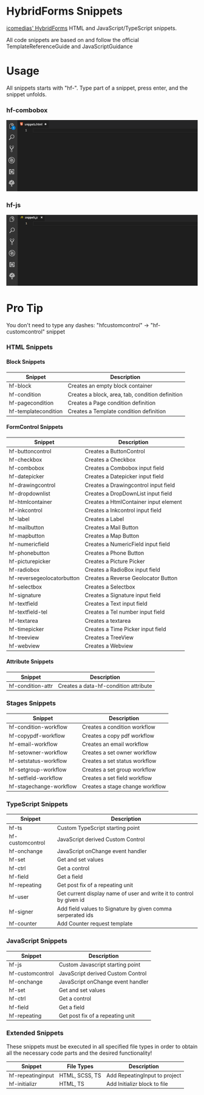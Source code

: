 # HybridForms Snippets

[icomedias' HybridForms](https://www.icomedias.com/de/) HTML and JavaScript/TypeScript snippets.

All code snippets are based on and follow the official TemplateReferenceGuide and JavaScriptGuidance

# Usage

All snippets starts with "hf-". Type part of a snippet, press enter, and the snippet unfolds.

### hf-combobox

![hf-combobox](images/hf-combobox.gif)

### hf-js

![hf-js](images/hf-js.gif)

# Pro Tip

You don't need to type any dashes: "hfcustomcontrol" -> "hf-customcontrol" snippet

### HTML Snippets

#### **Block Snippets**

| Snippet              | Description                                      |
| -------------------- | ------------------------------------------------ |
| hf-block             | Creates an empty block container                 |
| hf-condition         | Creates a block, area, tab, condition definition |
| hf-pagecondition     | Creates a Page condition definition              |
| hf-templatecondition | Creates a Template condition definition          |

#### **FormControl Snippets**

| Snippet                    | Description                           |
| -------------------------- | ------------------------------------- |
| hf-buttoncontrol           | Creates a ButtonControl               |
| hf-checkbox                | Creates a Checkbox                    |
| hf-combobox                | Creates a Combobox input field        |
| hf-datepicker              | Creates a Datepicker input field      |
| hf-drawingcontrol          | Creates a Drawingcontrol input field  |
| hf-dropdownlist            | Creates a DropDownList input field    |
| hf-htmlcontainer           | Creates a HtmlContainer input element |
| hf-inkcontrol              | Creates a Inkcontrol input field      |
| hf-label                   | Creates a Label                       |
| hf-mailbutton              | Creates a Mail Button                 |
| hf-mapbutton               | Creates a Map Button                  |
| hf-numericfield            | Creates a NumericField input field    |
| hf-phonebutton             | Creates a Phone Button                |
| hf-picturepicker           | Creates a Picture Picker              |
| hf-radiobox                | Creates a RadioBox input field        |
| hf-reversegeolocatorbutton | Creates a Reverse Geolocator Button   |
| hf-selectbox               | Creates a Selectbox                   |
| hf-signature               | Creates a Signature input field       |
| hf-textfield               | Creates a Text input field            |
| hf-textfield-tel           | Creates a Tel number input field      |
| hf-textarea                | Creates a textarea                    |
| hf-timepicker              | Creates a Time Picker input field     |
| hf-treeview                | Creates a TreeView                    |
| hf-webview                 | Creates a Webview                     |

#### **Attribute Snippets**

| Snippet           | Description                           |
| ----------------- | ------------------------------------- |
| hf-condition-attr | Creates a data-hf-condition attribute |

### Stages Snippets

| Snippet                 | Description                     |
| ----------------------- | ------------------------------- |
| hf-condition-workflow   | Creates a condition workflow    |
| hf-copypdf-workflow     | Creates a copy pdf workflow     |
| hf-email-workflow       | Creates an email workflow       |
| hf-setowner-workflow    | Creates a set owner workflow    |
| hf-setstatus-workflow   | Creates a set status workflow   |
| hf-setgroup-workflow    | Creates a set group workflow    |
| hf-setfield-workflow    | Creates a set field workflow    |
| hf-stagechange-workflow | Creates a stage change workflow |

### TypeScript Snippets

| Snippet          | Description                                                          |
| ---------------- | -------------------------------------------------------------------- |
| hf-ts            | Custom TypeScript starting point                                     |
| hf-customcontrol | JavaScript derived Custom Control                                    |
| hf-onchange      | JavaScript onChange event handler                                    |
| hf-set           | Get and set values                                                   |
| hf-ctrl          | Get a control                                                        |
| hf-field         | Get a field                                                          |
| hf-repeating     | Get post fix of a repeating unit                                     |
| hf-user          | Get current display name of user and write it to control by given id |
| hf-signer        | Add field values to Signature by given comma serperated ids          |
| hf-counter       | Add Counter request template                                         |

### JavaScript Snippets

| Snippet          | Description                       |
| ---------------- | --------------------------------- |
| hf-js            | Custom Javascript starting point  |
| hf-customcontrol | JavaScript derived Custom Control |
| hf-onchange      | JavaScript onChange event handler |
| hf-set           | Get and set values                |
| hf-ctrl          | Get a control                     |
| hf-field         | Get a field                       |
| hf-repeating     | Get post fix of a repeating unit  |

### Extended Snippets

These snippets must be executed in all specified file types in order to obtain all the necessary code parts and the desired functionality!

| Snippet           | File Types     | Description                   |
| ----------------- | -------------- | ----------------------------- |
| hf-repeatinginput | HTML, SCSS, TS | Add RepeatingInput to project |
| hf-initializr     | HTML, TS       | Add Initializr block to file  |